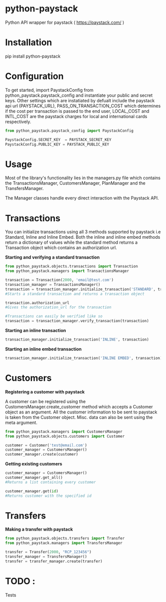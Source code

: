 # python-paystack

Python API wrapper for paystack ( https://paystack.com/ )

# Installation

pip install python-paystack

# Configuration

To get started, import PaystackConfig from python_paystack.paystack_config and instantiate your public and secret keys.
Other settings which are instatiated by defualt include the paystack api url (PAYSTACK_URL), PASS_ON_TRANSACTION_COST which determines if the cost per transaction is passed to the end user, LOCAL_COST and INTL_COST are the paystack charges for local and international cards respectively.

```python
from python_paystack.paystack_config import PaystackConfig

PaystackConfig.SECRET_KEY  = PAYSTACK_SECRET_KEY
PaystackConfig.PUBLIC_KEY = PAYSTACK_PUBLIC_KEY

``` 

# Usage

Most of the library's functionality lies in the managers.py file which contains the TransactionsManager, CustomersManager, PlanManager and the TransfersManager.

The Manager classes handle every direct interaction with the Paystack API.

# Transactions

You can initialize transactions using all 3 methods supported by paystack i.e Standard, Inline and Inline Embed.
Both the inline and inline embed methods return a dictionary of values while the standard method returns a Transaction object which contains an authorization url.

**Starting and verifying a standard transaction**

```python
from python_paystack.objects.transactions import Transaction
from python_paystack.managers import TransactionsManager

transaction = Transaction(2000, 'email@test.com')
transaction_manager = TransactionsManager()
transaction = transaction_manager.initialize_transaction('STANDARD', transaction)
#Starts a standard transaction and returns a transaction object

transaction.authorization_url
#Gives the authorization_url for the transaction

#Transactions can easily be verified like so
transaction = transaction_manager.verify_transaction(transaction)

``` 

**Starting an inline transaction**
```python
transaction_manager.initialize_transaction('INLINE', transaction)

```

**Starting an inline embed transaction**
```python
transaction_manager.initialize_transaction('INLINE EMBED', transaction)
```




# Customers

**Registering a customer with paystack**

A customer can be registered using the CustomersManager.create_customer method which accepts a Customer object as an argument.
All the customer information to be sent to paystack is taken from the Customer object.
Misc. data can also be sent using the meta argument.
```python
from python_paystack.managers import CustomersManager
from python_paystack.objects.customers import Customer

customer = Customer('test@email.com')
customer_manager = CustomersManager()
customer_manager.create(customer)
```

**Getting existing customers**
```python
customer_manager = CustomersManager()
customer_manager.get_all() 
#Returns a list containing every customer

customer_manager.get(id) 
#Returns customer with the specified id
```



# Transfers

**Making a transfer with paystack**
```python
from python_paystack.objects.transfers import Transfer
from python_paystack.managers import TransfersManager

transfer = Transfer(2000, "RCP_123456")
transfer_manager = TransfersManager()
transfer = transfer_manager.create(transfer)


```


# TODO : 

Tests

